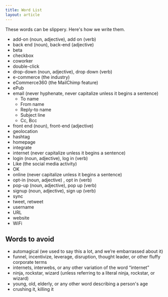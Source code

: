 ```yaml
---
title: Word List
layout: article
---
```


These words can be slippery. Here's how we write them.

- add-on (noun, adjective), add on (verb)
- back end (noun), back-end (adjective)
- beta
- checkbox
- coworker
- double-click
- drop-down (noun, adjective), drop down (verb)
- e-commerce (the industry)
- eCommerce360 (the MailChimp feature)
- ePub
- email (never hyphenate, never capitalize unless it begins a sentence)
  - To name
  - From name
  - Reply-to name
  - Subject line
  - Cc, Bcc
- front end (noun), front-end (adjective)
- geolocation
- hashtag
- homepage
- integrate
- internet (never capitalize unless it begins a sentence)
- login (noun, adjective), log in (verb)
- Like (the social media activity)
- OK
- online (never capitalize unless it begins a sentence)
- opt-in (noun, adjective) , opt in (verb)
- pop-up (noun, adjective), pop up (verb)
- signup (noun, adjective), sign up (verb)
- sync
- tweet, retweet
- username
- URL
- website
- WiFi

## Words to avoid

- automagical (we used to say this a lot, and we’re embarrassed about it)
- funnel, incentivize, leverage, disruption, thought leader, or other fluffy corporate terms
- internets, interwebs, or any other variation of the word “internet”
- ninja, rockstar, wizard (unless referring to a literal ninja, rockstar, or wizard)
- young, old, elderly, or any other word describing a person's age
-  crushing it, killing it
